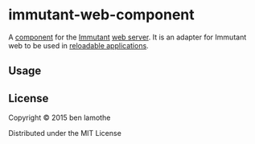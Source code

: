 # immutant-web-component

A [component](https://github.com/stuartsierra/component) for the
[Immutant](http://immutant.org/)
[web server](http://immutant.org/documentation/current/apidoc/immutant.web.html).
It is an adapter for Immutant web to be used in
[reloadable applications](http://thinkrelevance.com/blog/2013/06/04/clojure-workflow-reloaded).

## Usage



## License

Copyright © 2015 ben lamothe

Distributed under the MIT License
